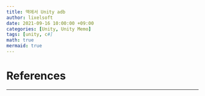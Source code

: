 ```yaml
---
title: 맥에서 Unity adb  
author: lixelsoft
date: 2021-09-16 10:00:00 +09:00 
categories: [Unity, Unity Memo]
tags: [unity, c#]
math: true
mermaid: true
---
```



# References
---
